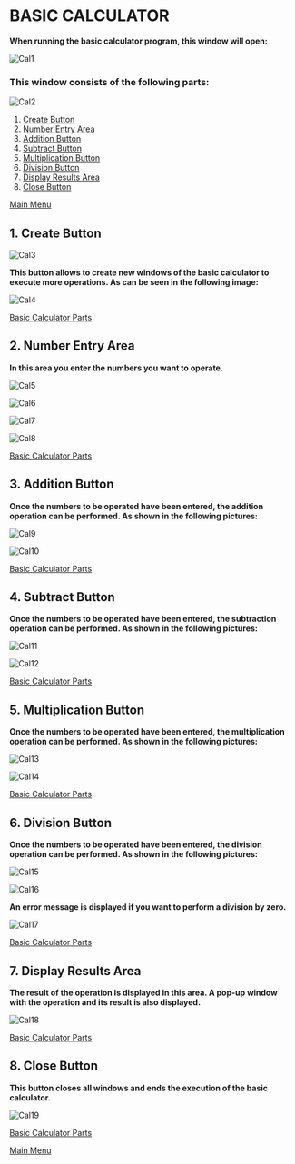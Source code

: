 # BASIC CALCULATOR

**When running the basic calculator program, this window will open:**</p>
![Cal1](https://res.cloudinary.com/ingenieria/image/upload/v1658187147/it1/cal1_nel4yv.jpg)

### This window consists of the following parts:</p>
![Cal2](https://res.cloudinary.com/ingenieria/image/upload/v1658187147/it1/cal2_cdf8yz.jpg)</p>
1. [Create Button](#1-create-button)
1. [Number Entry Area](#2-number-entry-area)
1. [Addition Button](#3-addition-button)
1. [Subtract Button](#4-subtract-button)
1. [Multiplication Button](#5-multiplication-button)
1. [Division Button](#6-division-button)
1. [Display Results Area](#7-display-results-area)
1. [Close Button](#8-close-button)

[Main Menu](README.md)

## 1. Create Button

![Cal3](https://res.cloudinary.com/ingenieria/image/upload/v1658187147/it1/cal3_yryxyu.jpg)</p>

**This button allows to create new windows of the basic calculator to execute more operations. As can be seen in the following image:**</p>
![Cal4](https://res.cloudinary.com/ingenieria/image/upload/v1658187147/it1/cal4_tq8knf.jpg)</p>

[Basic Calculator Parts](#this-window-consists-of-the-following-parts)

## 2. Number Entry Area

**In this area you enter the numbers you want to operate.**

![Cal5](https://res.cloudinary.com/ingenieria/image/upload/v1658187147/it1/cal5_q17mbu.jpg)</p>

![Cal6](https://res.cloudinary.com/ingenieria/image/upload/v1658187147/it1/cal6_ncjrx7.jpg)</p>

![Cal7](https://res.cloudinary.com/ingenieria/image/upload/v1658187147/it1/cal7_v8wzfk.jpg)</p>

![Cal8](https://res.cloudinary.com/ingenieria/image/upload/v1658187147/it1/cal8_jpzxi3.jpg)</p>

[Basic Calculator Parts](#this-window-consists-of-the-following-parts)

## 3. Addition Button 

**Once the numbers to be operated have been entered, the addition operation can be performed. As shown in the following pictures:**

![Cal9](https://res.cloudinary.com/ingenieria/image/upload/v1658187147/it1/cal9_uebenm.jpg)</p>

![Cal10](https://res.cloudinary.com/ingenieria/image/upload/v1658187148/it1/cal15_mnsyhz.jpg)</p>

[Basic Calculator Parts](#this-window-consists-of-the-following-parts)

## 4. Subtract Button

**Once the numbers to be operated have been entered, the subtraction operation can be performed. As shown in the following pictures:**

![Cal11](https://res.cloudinary.com/ingenieria/image/upload/v1658187148/it1/cal10_iaq4cx.jpg)</p>

![Cal12](https://res.cloudinary.com/ingenieria/image/upload/v1658187148/it1/cal16_fee6du.jpg)</p>

[Basic Calculator Parts](#this-window-consists-of-the-following-parts)

## 5. Multiplication Button

**Once the numbers to be operated have been entered, the multiplication operation can be performed. As shown in the following pictures:**

![Cal13](https://res.cloudinary.com/ingenieria/image/upload/v1658187148/it1/cal11_tjmtsn.jpg)</p>

![Cal14](https://res.cloudinary.com/ingenieria/image/upload/v1658187148/it1/cal17_cpedih.jpg)</p>

[Basic Calculator Parts](#this-window-consists-of-the-following-parts)

## 6. Division Button 

**Once the numbers to be operated have been entered, the division operation can be performed. As shown in the following pictures:**

![Cal15](https://res.cloudinary.com/ingenieria/image/upload/v1658187147/it1/cal12_fvuifn.jpg)</p>

![Cal16](https://res.cloudinary.com/ingenieria/image/upload/v1658187148/it1/cal18_qint2g.jpg)</p>

**An error message is displayed if you want to perform a division by zero.**

![Cal17](https://res.cloudinary.com/ingenieria/image/upload/v1658187148/it1/cal19_wwgfth.jpg)</p>

[Basic Calculator Parts](#this-window-consists-of-the-following-parts)

## 7. Display Results Area

**The result of the operation is displayed in this area. A pop-up window with the operation and its result is also displayed.**

![Cal18](https://res.cloudinary.com/ingenieria/image/upload/v1658187148/it1/cal13_ksqzqi.jpg)</p>

[Basic Calculator Parts](#this-window-consists-of-the-following-parts)

## 8. Close Button

**This button closes all windows and ends the execution of the basic calculator.**

![Cal19](https://res.cloudinary.com/ingenieria/image/upload/v1658187148/it1/cal14_uxyjno.jpg)</p>

[Basic Calculator Parts](#this-window-consists-of-the-following-parts)


[Main Menu](README.md)